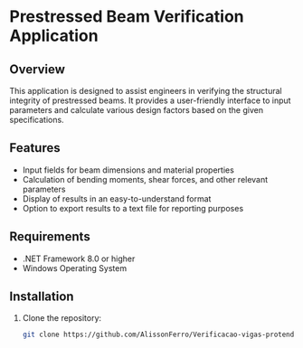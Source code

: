# Prestressed Beam Verification Application

## Overview
This application is designed to assist engineers in verifying the structural integrity of prestressed beams. It provides a user-friendly interface to input parameters and calculate various design factors based on the given specifications.

## Features
- Input fields for beam dimensions and material properties
- Calculation of bending moments, shear forces, and other relevant parameters
- Display of results in an easy-to-understand format
- Option to export results to a text file for reporting purposes

## Requirements
- .NET Framework 8.0 or higher
- Windows Operating System

## Installation
1. Clone the repository:
   ```bash
   git clone https://github.com/AlissonFerro/Verificacao-vigas-protendidas
